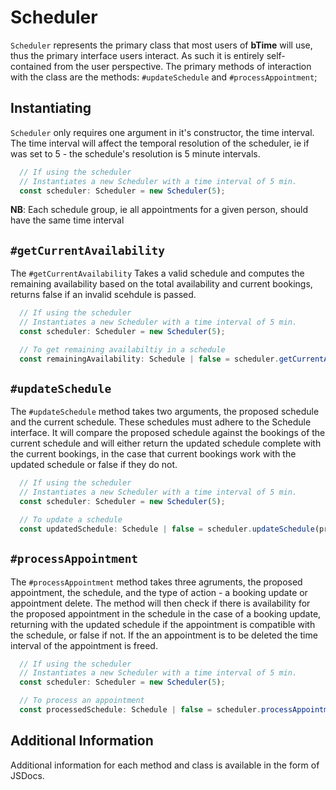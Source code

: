 # Scheduler

`Scheduler` represents the primary class that most users of **bTime** will use, thus the primary interface users interact.  As such it is entirely self-contained from the user perspective.  The primary methods of interaction with the class are the methods: `#updateSchedule` and `#processAppointment`;

##  Instantiating

`Scheduler` only requires one argument in it's constructor, the time interval.  The time interval will affect the temporal resolution of the scheduler, ie if was set to 5 - the schedule's resolution is 5 minute intervals.

```typescript
  // If using the scheduler
  // Instantiates a new Scheduler with a time interval of 5 min.
  const scheduler: Scheduler = new Scheduler(5); 
```

**NB**: Each schedule group, ie all appointments for a given person, should have the same time interval

## `#getCurrentAvailability`

The `#getCurrentAvailability` Takes a valid schedule and computes the remaining availability based on the total availability and current bookings, returns false if an invalid scehdule is passed.

```typescript
  // If using the scheduler
  // Instantiates a new Scheduler with a time interval of 5 min.
  const scheduler: Scheduler = new Scheduler(5); 

  // To get remaining availabiltiy in a schedule
  const remainingAvailability: Schedule | false = scheduler.getCurrentAvailability(schedule);
```

## `#updateSchedule`

The `#updateSchedule` method takes two arguments, the proposed schedule and the current schedule.  These schedules must adhere to the Schedule interface.  It will compare the proposed schedule against the bookings of the current schedule and will either return the updated schedule complete with the current bookings, in the case that current bookings work with the updated schedule or false if they do not.

```typescript
  // If using the scheduler
  // Instantiates a new Scheduler with a time interval of 5 min.
  const scheduler: Scheduler = new Scheduler(5); 

  // To update a schedule
  const updatedSchedule: Schedule | false = scheduler.updateSchedule(proposedSchedule, currentSchedule);
```

## `#processAppointment`

The `#processAppointment` method takes three agruments, the proposed appointment, the schedule, and the type of action \- a booking update or appointment delete.  The method will then check if there is availability for the proposed appointment in the schedule in the case of a booking update, returning with the updated schedule if the appointment is compatible with the schedule, or false if not.  If the an appointment is to be deleted the time interval of the appointment is freed.

```typescript
  // If using the scheduler
  // Instantiates a new Scheduler with a time interval of 5 min.
  const scheduler: Scheduler = new Scheduler(5); 

  // To process an appointment
  const processedSchedule: Schedule | false = scheduler.processAppointment(appointment, schedule, ScheduleActions.BOOKING_UPDATE); 
```

## Additional Information

Additional information for each method and class is available in the form of JSDocs.